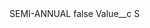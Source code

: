 <?xml version="1.0" encoding="UTF-8"?>
<CustomMetadata xmlns="http://soap.sforce.com/2006/04/metadata" xmlns:xsi="http://www.w3.org/2001/XMLSchema-instance" xmlns:xsd="http://www.w3.org/2001/XMLSchema">
    <label>SEMI-ANNUAL</label>
    <protected>false</protected>
    <values>
        <field>Value__c</field>
        <value xsi:type="xsd:string">S</value>
    </values>
</CustomMetadata>
